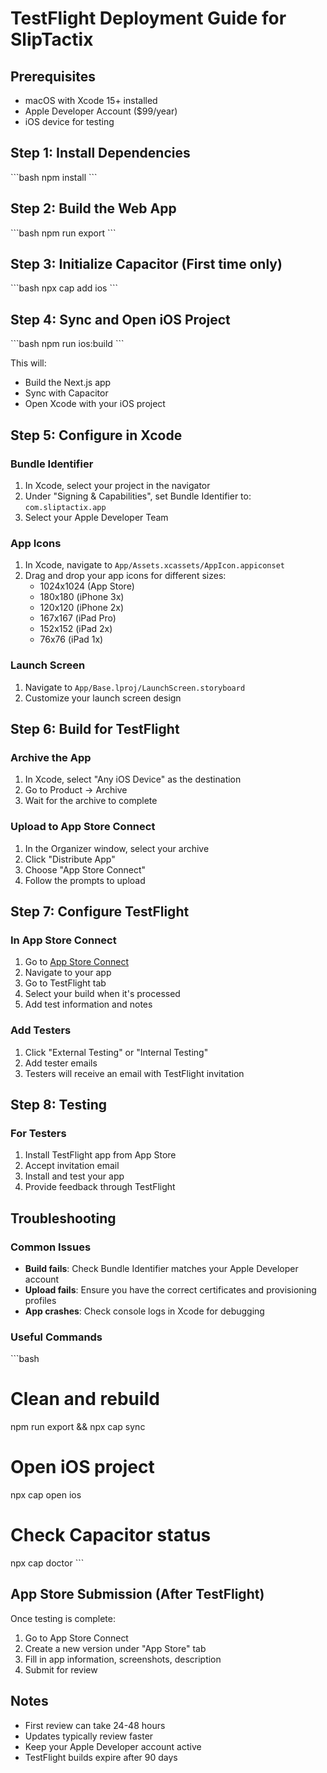 # TestFlight Deployment Guide for SlipTactix

## Prerequisites
- macOS with Xcode 15+ installed
- Apple Developer Account ($99/year)
- iOS device for testing

## Step 1: Install Dependencies
\`\`\`bash
npm install
\`\`\`

## Step 2: Build the Web App
\`\`\`bash
npm run export
\`\`\`

## Step 3: Initialize Capacitor (First time only)
\`\`\`bash
npx cap add ios
\`\`\`

## Step 4: Sync and Open iOS Project
\`\`\`bash
npm run ios:build
\`\`\`

This will:
- Build the Next.js app
- Sync with Capacitor
- Open Xcode with your iOS project

## Step 5: Configure in Xcode

### Bundle Identifier
1. In Xcode, select your project in the navigator
2. Under "Signing & Capabilities", set Bundle Identifier to: `com.sliptactix.app`
3. Select your Apple Developer Team

### App Icons
1. In Xcode, navigate to `App/Assets.xcassets/AppIcon.appiconset`
2. Drag and drop your app icons for different sizes:
   - 1024x1024 (App Store)
   - 180x180 (iPhone 3x)
   - 120x120 (iPhone 2x)
   - 167x167 (iPad Pro)
   - 152x152 (iPad 2x)
   - 76x76 (iPad 1x)

### Launch Screen
1. Navigate to `App/Base.lproj/LaunchScreen.storyboard`
2. Customize your launch screen design

## Step 6: Build for TestFlight

### Archive the App
1. In Xcode, select "Any iOS Device" as the destination
2. Go to Product → Archive
3. Wait for the archive to complete

### Upload to App Store Connect
1. In the Organizer window, select your archive
2. Click "Distribute App"
3. Choose "App Store Connect"
4. Follow the prompts to upload

## Step 7: Configure TestFlight

### In App Store Connect
1. Go to [App Store Connect](https://appstoreconnect.apple.com)
2. Navigate to your app
3. Go to TestFlight tab
4. Select your build when it's processed
5. Add test information and notes

### Add Testers
1. Click "External Testing" or "Internal Testing"
2. Add tester emails
3. Testers will receive an email with TestFlight invitation

## Step 8: Testing

### For Testers
1. Install TestFlight app from App Store
2. Accept invitation email
3. Install and test your app
4. Provide feedback through TestFlight

## Troubleshooting

### Common Issues
- **Build fails**: Check Bundle Identifier matches your Apple Developer account
- **Upload fails**: Ensure you have the correct certificates and provisioning profiles
- **App crashes**: Check console logs in Xcode for debugging

### Useful Commands
\`\`\`bash
# Clean and rebuild
npm run export && npx cap sync

# Open iOS project
npx cap open ios

# Check Capacitor status
npx cap doctor
\`\`\`

## App Store Submission (After TestFlight)
Once testing is complete:
1. Go to App Store Connect
2. Create a new version under "App Store" tab
3. Fill in app information, screenshots, description
4. Submit for review

## Notes
- First review can take 24-48 hours
- Updates typically review faster
- Keep your Apple Developer account active
- TestFlight builds expire after 90 days
